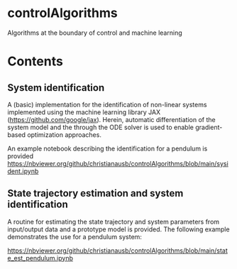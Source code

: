 # controlAlgorithms
Algorithms at the boundary of control and machine learning

# Contents

## System identification
A (basic) implementation for the identification of non-linear systems implemented using the machine learning library JAX (https://github.com/google/jax). Herein, automatic differentiation of the system model and the through the ODE solver is used to enable gradient-based optimization approaches.

An example notebook describing the identification for a pendulum is provided https://nbviewer.org/github/christianausb/controlAlgorithms/blob/main/sysident.ipynb

## State trajectory estimation and system identification

A routine for estimating the state trajectory and system parameters from input/output data and a prototype model is provided. The following example demonstrates the use for a pendulum system:

https://nbviewer.org/github/christianausb/controlAlgorithms/blob/main/state_est_pendulum.ipynb


